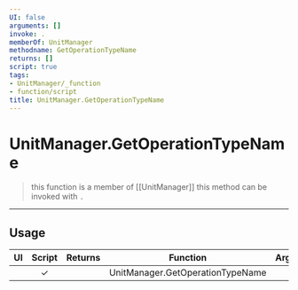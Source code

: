 ```yaml
---
UI: false
arguments: []
invoke: .
memberOf: UnitManager
methodname: GetOperationTypeName
returns: []
script: true
tags:
- UnitManager/_function
- function/script
title: UnitManager.GetOperationTypeName
---
```

# UnitManager.GetOperationTypeName
> this function is a member of [[UnitManager]]
> this method can be invoked with `.`
-----
## Usage
|  UI | Script | Returns | Function | Arguments |
|:---:|:------:|-------:|:--------:|:---------|
| |✓||UnitManager.GetOperationTypeName||
